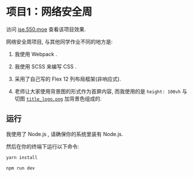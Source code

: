 # 项目1：网络安全周

访问 [ise.550.moe][ise] 查看该项目效果.

网络安全周项目, 与其他同学作业不同的地方是:

1. 我使用 Webpack .

1. 我使用 SCSS 来编写 CSS .

1. 采用了自己写的 Flex 12 列布局框架(非响应式).

1. 老师让大家使用背景图的形式作为首屏内容, 而我使用的是 `height: 100vh` 与切图 [`title_logo.png`][titlepic] 加背景色组成的.

## 运行

我使用了 Node.js , 请确保你的系统里装有 Node.js.

然后在你的终端下运行以下命令:

``` bash
yarn install

npm run dev
```

[ise]:https://ise.550.moe/
[titlepic]:./src/img/title_logo.png